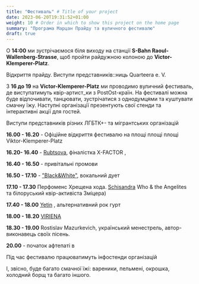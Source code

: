 ```yaml
---
title: "Фестиваль" # Title of your project
date: 2023-06-20T19:31:52+01:00
weight: 10 # Order in which to show this project on the home page
summary: "Програма Марцан Прайду та вуличного фестивалю"
draft: true
---
```

О **14:00** ми зустрічаємося біля виходу на станції **S-Bahn Raoul-Wallenberg-Strasse**, щоб пройти райдужною колоною до **Victor-Klemperer-Platz**.

Відкриття прайду. Виступи представників::ниць Quarteera e. V.

З **16 до 19** на **Victor-Klemperer-Platz** ми проводимо вуличний фестиваль, де виступатимуть квір-артист_ки з PostOst-країн. На фестивалі можна буде відпочивати, танцювати, зустрічатися з однодумцями та куштувати смачну їжу. Наступні організації презентують свої стенди та інтерактивні акції для гостей.

Виступи представників різних ЛГБТК+- та мігрантських організацій

**16.00 - 16.20** - Офіційне відкриття фестивалю на площі площі площі Viktor-Klemperer-Platz

**16.20- 16.40** - [Rubtsova](https://instagram.com/ooh.rubtsova), фіналістка X-FACTOR ,

**16.40 - 16.50** - привітальні промови

**16.50 - 17.10** - ["Black&White"]((https://instagram.com/music_band_blackandwhite)), вокальний дует

**17.10 - 17.30** Перфоменс Хрещена хода. [Schisandra](https://instagram.com/schisandra.who) Who & the Angelites та білоруський квір-активіста Зміцера)

**17.40 - 18.00** [Yetin](https://instagram.com/yetinband) , альтернативний рок гурт

**18.00 - 18.20** [VIRIENA](https://instagram.com/viriena)

**18.30 - 19.00** Rostislav Mazurkevich, український менестрель, автор-виконавець своїх пісень.

**20.00** - початок афтепаті в

Під час фестивалю працюватимуть інфостенди організацій

І, звісно, буде багато смачної їжі: вареники, пельмені, окрошка, холодний борщ та багато іншого.